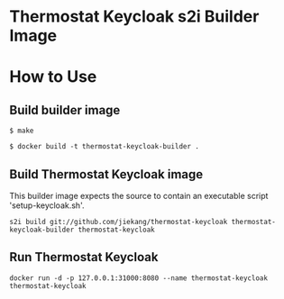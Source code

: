 # Thermostat Keycloak s2i Builder Image

# How to Use

## Build builder image

```
$ make
```

```
$ docker build -t thermostat-keycloak-builder .
```

## Build Thermostat Keycloak image

This builder image expects the source to contain an executable script 'setup-keycloak.sh'.

```
s2i build git://github.com/jiekang/thermostat-keycloak thermostat-keycloak-builder thermostat-keycloak
```

## Run Thermostat Keycloak

```
docker run -d -p 127.0.0.1:31000:8080 --name thermostat-keycloak thermostat-keycloak
```
